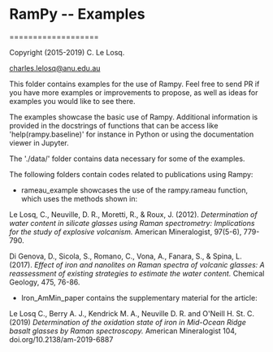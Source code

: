 # RamPy -- Examples
===================

Copyright (2015-2019) C. Le Losq.

charles.lelosq@anu.edu.au

This folder contains examples for the use of Rampy. Feel free to send PR if you have more examples or improvements to propose, as well as ideas for examples you would like to see there.

The examples showcase the basic use of Rampy. Additional information is provided
in the docstrings of functions that can be access like 'help(rampy.baseline)'
for instance in Python or using the documentation viewer in Jupyter.

The './data/' folder contains data necessary for some of the examples.

The following folders contain codes related to publications using Rampy:

  - rameau_example showcases the use of the rampy.rameau function,
  which uses the methods shown in:

  Le Losq, C., Neuville, D. R., Moretti, R., & Roux, J. (2012). *Determination of water content in silicate glasses using Raman spectrometry: Implications for the study of explosive volcanism.* American Mineralogist, 97(5-6), 779-790.

  Di Genova, D., Sicola, S., Romano, C., Vona, A., Fanara, S., & Spina, L. (2017). *Effect of iron and nanolites on Raman spectra of volcanic glasses: A reassessment of existing strategies to estimate the water content.* Chemical Geology, 475, 76-86.

  - Iron_AmMin_paper contains the supplementary material for the article:

  Le Losq C., Berry A. J., Kendrick M. A., Neuville D. R. and O'Neill H. St. C. (2019) *Determination of the oxidation state of iron in Mid-Ocean Ridge basalt glasses by Raman spectroscopy.* American Mineralogist 104, doi.org/10.2138/am-2019-6887
